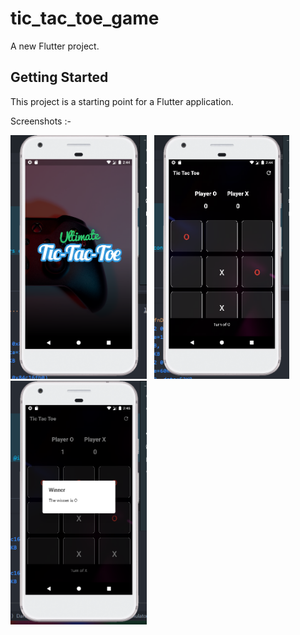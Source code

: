 # tic_tac_toe_game

A new Flutter project.

## Getting Started

This project is a starting point for a Flutter application.

Screenshots :-


<p>
<img src="https://github.com/yash1001-sojitra/tic_tac_toe_game/blob/master/Screenshots/1.png" height="390"/> &#160;
<img src="https://github.com/yash1001-sojitra/tic_tac_toe_game/blob/master/Screenshots/2.png" height="390"/> &#160;
<img src="https://github.com/yash1001-sojitra/tic_tac_toe_game/blob/master/Screenshots/3.png" height="390"/> &#160;

</p>
